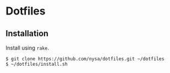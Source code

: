 # Dotfiles

## Installation

Install using `rake`.

```
$ git clone https://github.com/nysa/dotfiles.git ~/dotfiles
$ ~/dotfiles/install.sh
```
